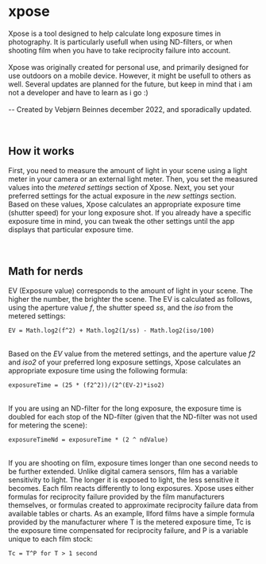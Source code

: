 

# xpose
Xpose is a tool designed to help calculate long exposure times in photography. It is particularly usefull when using ND-filters, or when shooting film when you have to take reciprocity failure into account.
<br/>
<br/>
Xpose was originally created for personal use, and primarily designed for use outdoors on a mobile device. However, it might be usefull to others as well. Several updates are planned for the future, but keep in mind that i am not a developer and have to learn as i go :) 
<br/>
<br/>
-- Created by Vebjørn Beinnes december 2022, and sporadically updated.
<br/>
<br/>
<br/>

## How it works
First, you need to measure the amount of light in your scene using a light meter in your camera or an external light meter. Then, you set the measured values into the *metered settings* section of Xpose. Next, you set your preferred settings for the actual exposure in the *new settings* section. Based on these values, Xpose calculates an appropriate exposure time (shutter speed) for your long exposure shot. If you already have a specific exposure time in mind, you can tweak the other settings until the app displays that particular exposure time.
<br/>
<br/>
<br/>


## Math for nerds
EV (Exposure value) corresponds to the amount of light in your scene. The higher the number, the brighter the scene. The EV is calculated as follows, using the aperture value *f*, the shutter speed *ss*, and the *iso* from the metered settings:

    EV = Math.log2(f^2) + Math.log2(1/ss) - Math.log2(iso/100)

<br/> Based on the *EV* value from the metered settings, and the aperture value *f2* and *iso2* of your preferred long exposure settings, Xpose calculates an appropriate exposure time using the following formula:

    exposureTime = (25 * (f2^2))/(2^(EV-2)*iso2)

<br/> If you are using an ND-filter for the long exposure, the exposure time is doubled for each stop of the ND-filter (given that the ND-filter was not used for metering the scene):

    exposureTimeNd = exposureTime * (2 ^ ndValue)

<br/> If you are shooting on film, exposure times longer than one second needs to be further extended. Unlike digital camera sensors, film has a variable sensitivity to light. The longer it is exposed to light, the less sensitive it becomes. Each film reacts differently to long exposures. Xpose uses either formulas for reciprocity failure provided by the film manufacturers themselves, or formulas created to approximate reciprocity failure data from available tables or charts. As an example, Ilford films have a simple formula provided by the manufacturer where T is the metered exposure time, Tc is the exposure time compensated for reciprocity failure, and P is a variable unique to each film stock:

    Tc = T^P for T > 1 second




